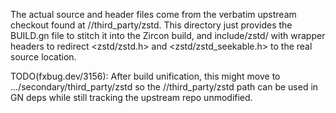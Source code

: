 The actual source and header files come from the verbatim upstream checkout
found at //third_party/zstd.  This directory just provides the BUILD.gn file
to stitch it into the Zircon build, and include/zstd/ with wrapper headers
to redirect <zstd/zstd.h> and <zstd/zstd_seekable.h> to the real source
location.

TODO(fxbug.dev/3156): After build unification, this might move to
.../secondary/third_party/zstd so the //third_party/zstd path can be used
in GN deps while still tracking the upstream repo unmodified.
